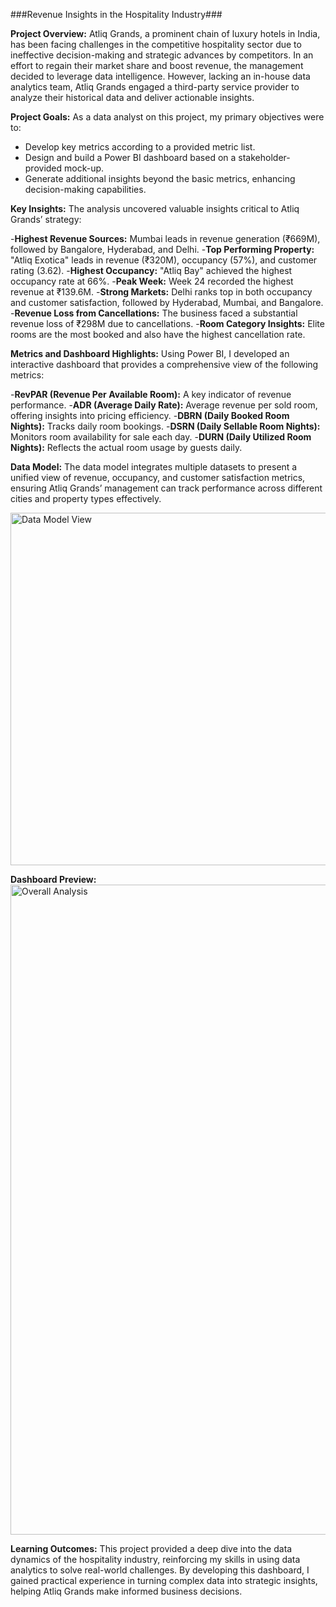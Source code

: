 ###Revenue Insights in the Hospitality Industry###


**Project Overview:** Atliq Grands, a prominent chain of luxury hotels in India, has been facing challenges in the competitive hospitality sector due to ineffective decision-making and strategic advances by competitors. In an effort to regain their market share and boost revenue, the management decided to leverage data intelligence. However, lacking an in-house data analytics team, Atliq Grands engaged a third-party service provider to analyze their historical data and deliver actionable insights.

**Project Goals:** As a data analyst on this project, my primary objectives were to:

- Develop key metrics according to a provided metric list.
- Design and build a Power BI dashboard based on a stakeholder-provided mock-up.
- Generate additional insights beyond the basic metrics, enhancing decision-making capabilities.

**Key Insights:** The analysis uncovered valuable insights critical to Atliq Grands’ strategy:

-**Highest Revenue Sources:** Mumbai leads in revenue generation (₹669M), followed by Bangalore, Hyderabad, and Delhi.
-**Top Performing Property:** "Atliq Exotica" leads in revenue (₹320M), occupancy (57%), and customer rating (3.62).
-**Highest Occupancy:** "Atliq Bay" achieved the highest occupancy rate at 66%.
-**Peak Week:** Week 24 recorded the highest revenue at ₹139.6M.
-**Strong Markets:** Delhi ranks top in both occupancy and customer satisfaction, followed by Hyderabad, Mumbai, and Bangalore.
-**Revenue Loss from Cancellations:** The business faced a substantial revenue loss of ₹298M due to cancellations.
-**Room Category Insights:** Elite rooms are the most booked and also have the highest cancellation rate.

**Metrics and Dashboard Highlights:** Using Power BI, I developed an interactive dashboard that provides a comprehensive view of the following metrics:

-**RevPAR (Revenue Per Available Room):** A key indicator of revenue performance.
-**ADR (Average Daily Rate):** Average revenue per sold room, offering insights into pricing efficiency.
-**DBRN (Daily Booked Room Nights):** Tracks daily room bookings.
-**DSRN (Daily Sellable Room Nights):** Monitors room availability for sale each day.
-**DURN (Daily Utilized Room Nights):** Reflects the actual room usage by guests daily.

**Data Model:** The data model integrates multiple datasets to present a unified view of revenue, occupancy, and customer satisfaction metrics, ensuring Atliq Grands’ management can track performance across different cities and property types effectively.

<img width="564" alt="Data Model View" src="https://github.com/user-attachments/assets/27f93bb6-9125-4e72-8c44-d2c1144b3095">

**Dashboard Preview:**
<img width="1040" alt="Overall Analysis " src="https://github.com/user-attachments/assets/86b78a85-18c1-4249-b933-7b8ff792c8c0">


**Learning Outcomes:** This project provided a deep dive into the data dynamics of the hospitality industry, reinforcing my skills in using data analytics to solve real-world challenges. By developing this dashboard, I gained practical experience in turning complex data into strategic insights, helping Atliq Grands make informed business decisions.



